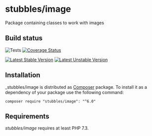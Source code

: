 stubbles/image
==============

Package containing classes to work with images

Build status
------------

![Tests](https://github.com/stubbles/stubbles-image/workflows/Tests/badge.svg)
[![Coverage Status](https://coveralls.io/repos/github/stubbles/stubbles-image/badge.svg?branch=master)](https://coveralls.io/github/stubbles/stubbles-image?branch=master)

[![Latest Stable Version](https://poser.pugx.org/stubbles/image/version.png)](https://packagist.org/packages/stubbles/image)
[![Latest Unstable Version](https://poser.pugx.org/stubbles/image/v/unstable.png)](//packagist.org/packages/stubbles/image)


Installation
------------

_stubbles/image is distributed as [Composer](https://getcomposer.org/)
package. To install it as a dependency of your package use the following
command:

    composer require "stubbles/image": "^6.0"


Requirements
------------

_stubbles/image_ requires at least PHP 7.3.
